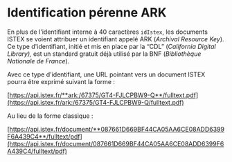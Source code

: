 # Identification pérenne ARK

En plus de l'identifiant interne à 40 caractères `idIstex`, les documents ISTEX se voient attribuer un identifiant appelé ARK \(_Archival Resource Key_\). Ce type d'identifiant, initié et mis en place par la “CDL” \(_California Digital Library\),_ est un standard gratuit déjà utilisé par la BNF \(_Bibliothèque Nationale de France_\).

Avec ce type d'identifiant, une URL pointant vers un document ISTEX pourra être exprimé suivant la forme :

[https://api.istex.fr/**ark:/67375/GT4-FJLCPBW9-Q**/fulltext.pdf](https://api.istex.fr/ark:/67375/GT4-FJLCPBW9-Q/fulltext.pdf)

Au lieu de la forme classique :

[https://api.istex.fr/document/**087661D669BF44CA05AA6CE08ADD6399F6A439C4**/fulltext/pdf](https://api.istex.fr/document/087661D669BF44CA05AA6CE08ADD6399F6A439C4/fulltext/pdf)

